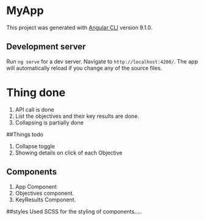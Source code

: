 # MyApp

This project was generated with [Angular CLI](https://github.com/angular/angular-cli) version 9.1.0.

## Development server

Run `ng serve` for a dev server. Navigate to `http://localhost:4200/`. The app will automatically reload if you change any of the source files.

# Thing done
1) API call is done
2) List the objectives and their key results are done.
3) Collapsing is partially done

##Things todo
1) Collapse toggle
2) Showing details on click of each Objective

## Components
1) App Component
2) Objectives component.
3) KeyResults Component.

##styles
Used SCSS for the styling of components.....
